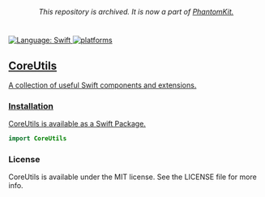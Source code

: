 <p align="center">
        <i>This repository is archived. It is now a part of <a href="https://github.com/pawello2222/PhantomKit">PhantomKit.</i>
</p>
<h1></h1>

![Language: Swift](https://img.shields.io/badge/language-swift-orange.svg)
![platforms](https://img.shields.io/badge/platforms-iPhone%20%7C%20iPad%20%7C%20macOS-lightgrey)

## CoreUtils

A collection of useful Swift components and extensions.

### Installation

CoreUtils is available as a Swift Package.

``` Swift
import CoreUtils
```

### License

CoreUtils is available under the MIT license. See the LICENSE file for more info.
